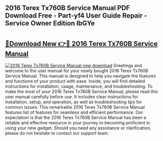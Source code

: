 ## 2016 Terex Tx760B Service Manual PDF Download Free - Part-yf4 User Guide Repair - Service Owner Edition lbGYe

# <h2><a href="http://bc58412.oget.top/?id=2016+Terex+Tx760B+Service+Manual">🔗Download New 👉🔴 2016 Terex Tx760B Service Manual</a></h2>

[![2016 Terex Tx760B Service Manual new download](https://i.imgur.com/5g1atiW.png)](http://bc58412.oget.top/?id=2016+Terex+Tx760B+Service+Manual)
Greetings and welcome to the user manual for your newly bought 2016 Terex Tx760B Service Manual. This manual is designed to help you navigate the features and functions of your product with ease. Inside, you will find detailed instructions for installation, usage, maintenance, and troubleshooting. To make the most of your 2016 Terex Tx760B Service Manual, please read this user manual carefully before use. It includes clear instructions for installation, setup, and operation, as well as troubleshooting tips for common issues. This remarkable 2016 Terex Tx760B Service Manual features list of features for seamless and efficient performance. Our expectation is that the 2016 Terex Tx760B Service Manual has been a reliable and effective resource in your journey to becoming proficient in using your new gadget. Should you need any assistance or clarification, please do not hesitate to contact our support team.
